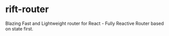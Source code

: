 # rift-router
Blazing Fast and Lightweight router for React - Fully Reactive Router based on state first.
